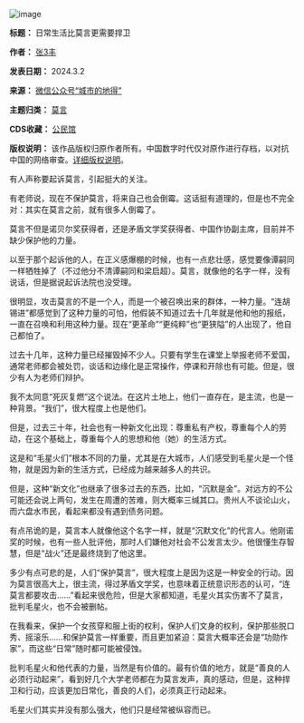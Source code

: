 ![image](https://chinadigitaltimes.net/chinese/files/2024/03/post-705560-65e3b3c8e9603.)




**标题：** 日常生活比莫言更需要捍卫  

**作者：** [张3丰](https://chinadigitaltimes.net/space/张3丰)  

**发表日期：** 2024.3.2  

**来源：** [微信公众号“城市的地得”](https://web.archive.org/web/20240302231917/https://mp.weixin.qq.com/s/YzvvGmcfuVQb-zsRHno7zQ)  

**主题归类：** [莫言](https://chinadigitaltimes.net/space/莫言)  

**CDS收藏：** [公民馆](https://chinadigitaltimes.net/space/%E5%85%AC%E6%B0%91%E9%A6%86)  

**版权说明：** 该作品版权归原作者所有。中国数字时代仅对原作进行存档，以对抗中国的网络审查。[详细版权说明](https://chinadigitaltimes.net/chinese/copyright)。


有人声称要起诉莫言，引起挺大的关注。


有老师说，现在不保护莫言，将来自己也会倒霉。这话挺有道理的，但是也不完全对：其实在莫言之前，就有很多人倒霉了。


莫言不但是诺贝尔奖获得者，还是矛盾文学奖获得者、中国作协副主席，目前并不缺少保护他的力量。


以至于那个起诉他的人，在正义感爆棚的时候，也有一点悲壮感，感觉要像谭嗣同一样牺牲掉了（不过他分不清谭嗣同和梁启超）。莫言，就像他的名字一样，没有说话，但是据说起诉法院也没受理。


很明显，攻击莫言的不是一个人，而是一个被召唤出来的群体，一种力量。“连胡锡进”都感觉到了这种力量的可怕，他假装不知道过去十几年就是他和他的报纸，一直在召唤和利用这种力量。现在“更革命”“更纯粹”也“更狭隘”的人出现了，他自己都怕了。


过去十几年，这种力量已经摧毁掉不少人。只要有学生在课堂上举报老师不爱国，通常老师都会被处罚，谈话和边缘化是正常操作，停课和开除也有可能。但是，很少有人为老师们辩护。


我不太同意“死灰复燃”这个说法。在这片土地上，他们一直存在，是主流，也是一种背景。“我们”，很大程度上也是他们。


但是，过去三十年，社会也有一种新文化出现：尊重私有产权，尊重每个人的劳动，在这个基础上，尊重每个人的思想和他（她）的生活方式。


这是和“毛星火们”根本不同的力量，尤其是在大城市，人们感受到毛星火是一个怪物，就是因为新的生活方式，已经成为越来越多人的共识。


但是，这种“新文化”也继承了很多过去的东西，比如，“沉默是金”。对远方的不公可能还会说上两句，发生在周遭的苦难，则大概率三缄其口。贵州人不谈论山火，而六盘水市民，看起来都没有遇到债务问题。


有点吊诡的是，莫言本人就像他这个名字一样，就是“沉默文化”的代言人。他刚诺奖的时候，也有一些人批评他，那时人们嫌他对社会不公发言太少。他很懂生存智慧，但是“战火”还是最终烧到了他这里。


多少有点可悲的是，人们“保护莫言”，很大程度上是因为这是一种安全的行动。因为莫言很高大上，很主流，得过茅盾文学奖，也意味着正统意识形态的认可，“连莫言都要攻击……”看起来很危险，但是大家都知道，毛星火其实伤害不了莫言，批判毛星火，也不会被删帖。


在我看来，保护一个女孩穿和服上街的权利，保护人们文身的权利，保护那些脱口秀、摇滚乐……和保护莫言一样重要，而且更加紧迫：莫言大概率还会是“功勋作家”，而这些“日常”随时都可能被侵蚀。


批判毛星火和他代表的力量，当然是有价值的。最有价值的地方，就是“善良的人必须行动起来”，看到好几个大学老师都在为莫言发声，真的感动，但是，这种捍卫和行动，应该更加日常化，善良的人们，必须真正行动起来。


毛星火们其实并没有那么强大，他们只是经常被纵容而已。

